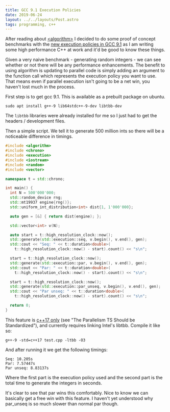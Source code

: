 ```yaml
---
title: GCC 9.1 Execution Policies
date: 2019-06-24
layout: ../../layouts/Post.astro
tags: programming, c++
---
```


After reading about [\<algorithm\>](https://en.cppreference.com/w/cpp/algorithm) I decided to do some proof of concept benchmarks with the [new execution policies in GCC 9.1](http://www.open-std.org/jtc1/sc22/wg21/docs/papers/2016/p0024r2.html) as I am writing some high performance C++ at work and it'd be good to know these things.

Given a very naive benchmark - generating random integers - we can see whether or not there will be any performance enhancements. The benefit to using algorithm is updating to parallel code is simply adding an argument to the function call which represents the execution policy you want to use. That means even if parallel execution isn't going to be a net win, you haven't lost much in the process.

First step is to get gcc 9.1. This is available as a prebuilt package on ubuntu.

```
sudo apt install g++-9 lib64stdc++-9-dev libtbb-dev
```

The `libtbb` libraries were already installed for me so I just had to get the headers / development files.

Then a simple script. We tell it to generate 500 million ints so there will be a noticeable difference in timings.

```cpp
#include <algorithm>
#include <chrono>
#include <execution>
#include <iostream>
#include <random>
#include <vector>

namespace t = std::chrono;

int main() {
  int N = 500'000'000;
  std::random_device rng;
  std::mt19937 engine{rng()};
  std::uniform_int_distribution<int> dist{1, 1'000'000};

  auto gen = [&] { return dist(engine); };

  std::vector<int> v(N);

  auto start = t::high_resolution_clock::now();
  std::generate(std::execution::seq, v.begin(), v.end(), gen);
  std::cout << "Seq: " << t::duration<double>(
    t::high_resolution_clock::now() - start).count() << "s\n";

  start = t::high_resolution_clock::now();
  std::generate(std::execution::par, v.begin(), v.end(), gen);
  std::cout << "Par: " << t::duration<double>(
    t::high_resolution_clock::now() - start).count() << "s\n";

  start = t::high_resolution_clock::now();
  std::generate(std::execution::par_unseq, v.begin(), v.end(), gen);
  std::cout << "Par unseq: " << t::duration<double>(
    t::high_resolution_clock::now() - start).count() << "s\n";

  return 0;
}
```

This feature is [c++17 only](https://gcc.gnu.org/onlinedocs/libstdc++/manual/status.html#status.iso.2017) (see "The Parallelism TS Should be Standardized"), and currently requires linking Intel's libtbb. Compile it like so:

```
g++-9 -std=c++17 test.cpp -ltbb -O3
```

And after running it we get the following timings:

```
Seq: 10.205s
Par: 7.57447s
Par unseq: 8.83137s
```

Where the first part is the execution policy used and the second part is the total time to generate the integers in seconds.

It's clear to see that par wins this comfortably. Nice to know we can basically get a free win with this feature. I haven't yet understood why par_unseq is so much slower than normal par though.
